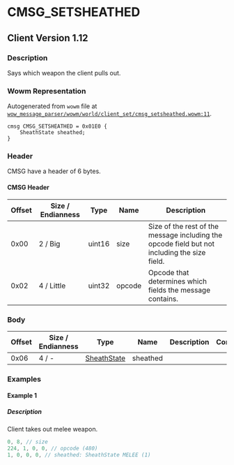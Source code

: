 # CMSG_SETSHEATHED

## Client Version 1.12

### Description

Says which weapon the client pulls out.

### Wowm Representation

Autogenerated from `wowm` file at [`wow_message_parser/wowm/world/client_set/cmsg_setsheathed.wowm:11`](https://github.com/gtker/wow_messages/tree/main/wow_message_parser/wowm/world/client_set/cmsg_setsheathed.wowm#L11).
```rust,ignore
cmsg CMSG_SETSHEATHED = 0x01E0 {
    SheathState sheathed;
}
```
### Header

CMSG have a header of 6 bytes.

#### CMSG Header

| Offset | Size / Endianness | Type   | Name   | Description |
| ------ | ----------------- | ------ | ------ | ----------- |
| 0x00   | 2 / Big           | uint16 | size   | Size of the rest of the message including the opcode field but not including the size field.|
| 0x02   | 4 / Little        | uint32 | opcode | Opcode that determines which fields the message contains.|

### Body

| Offset | Size / Endianness | Type | Name | Description | Comment |
| ------ | ----------------- | ---- | ---- | ----------- | ------- |
| 0x06 | 4 / - | [SheathState](sheathstate.md) | sheathed |  |  |

### Examples

#### Example 1

##### Description

Client takes out melee weapon.

```c
0, 8, // size
224, 1, 0, 0, // opcode (480)
1, 0, 0, 0, // sheathed: SheathState MELEE (1)
```
